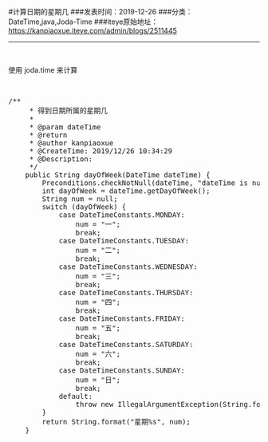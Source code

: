 #计算日期的星期几
###发表时间：2019-12-26
###分类：DateTime,java,Joda-Time
###iteye原始地址：<a href="https://kanpiaoxue.iteye.com/admin/blogs/2511445" target="_blank">https://kanpiaoxue.iteye.com/admin/blogs/2511445</a>

---

<div class="iteye-blog-content-contain" style="font-size: 14px;"> 
 <p>&nbsp;</p> 
 <p>使用&nbsp;<a class="header">joda</a><span>.</span><a class="header">time</a>&nbsp;来计算</p> 
 <p>&nbsp;</p> 
 <pre name="code" class="java">/**
     * 得到日期所属的星期几
     * 
     * @param dateTime
     * @return
     * @author kanpiaoxue
     * @CreateTime: 2019/12/26 10:34:29
     * @Description:
     */
    public String dayOfWeek(DateTime dateTime) {
        Preconditions.checkNotNull(dateTime, "dateTime is null");
        int dayOfWeek = dateTime.getDayOfWeek();
        String num = null;
        switch (dayOfWeek) {
            case DateTimeConstants.MONDAY:
                num = "一";
                break;
            case DateTimeConstants.TUESDAY:
                num = "二";
                break;
            case DateTimeConstants.WEDNESDAY:
                num = "三";
                break;
            case DateTimeConstants.THURSDAY:
                num = "四";
                break;
            case DateTimeConstants.FRIDAY:
                num = "五";
                break;
            case DateTimeConstants.SATURDAY:
                num = "六";
                break;
            case DateTimeConstants.SUNDAY:
                num = "日";
                break;
            default:
                throw new IllegalArgumentException(String.format("can not found dayOfWeek:%s", dayOfWeek));
        }
        return String.format("星期%s", num);
    }</pre> 
 <p>&nbsp;</p> 
</div>